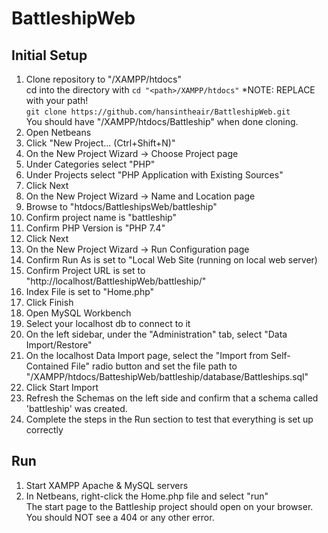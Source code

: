 # BattleshipWeb


## Initial Setup
1. Clone repository to "<path>/XAMPP/htdocs"  
    cd into the directory with `cd "<path>/XAMPP/htdocs"` *NOTE: REPLACE <path> with your path!   
    `git clone https://github.com/hansintheair/BattleshipWeb.git`  
    You should have "<path>/XAMPP/htdocs/Battleship" when done cloning.
2. Open Netbeans
3. Click "New Project... (Ctrl+Shift+N)"
4. On the New Project Wizard -> Choose Project page
  5. Under Categories select "PHP"
  6. Under Projects select "PHP Application with Existing Sources"
  7. Click Next
8. On the New Project Wizard -> Name and Location page
  9. Browse to "htdocs/BattleshipsWeb/battleship"
  10. Confirm project name is "battleship"
  11. Confirm PHP Version is "PHP 7.4"
  12. Click Next
13. On the New Project Wizard -> Run Configuration page
  14. Confirm Run As is set to "Local Web Site (running on local web server)
  15. Confirm Project URL is set to "http://localhost/BattleshipWeb/battleship/"
  16. Index File is set to "Home.php"
  17. Click Finish
18. Open MySQL Workbench
19. Select your localhost db to connect to it
20. On the left sidebar, under the "Administration" tab, select "Data Import/Restore"
21. On the localhost Data Import page, select the "Import from Self-Contained File" radio button and set the file path to "<path>/XAMPP/htdocs/BatteshipWeb/battleship/database/Battleships.sql"
22. Click Start Import
23. Refresh the Schemas on the left side and confirm that a schema called 'battleship' was created.
24. Complete the steps in the Run section to test that everything is set up correctly

## Run
1. Start XAMPP Apache & MySQL servers
2. In Netbeans, right-click the Home.php file and select "run"  
    The start page to the Battleship project should open on your browser.  
    You should NOT see a 404 or any other error.
